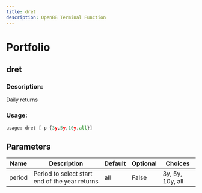 ```yaml
---
title: dret
description: OpenBB Terminal Function
---
```


# Portfolio

## dret

### Description: 

Daily returns

### Usage: 
```python
usage: dret [-p {3y,5y,10y,all}]
```

## Parameters

| Name | Description | Default | Optional | Choices |
| ---- | ----------- | ------- | -------- | ------- |
| period | Period to select start end of the year returns | all | False | 3y, 5y, 10y, all |


